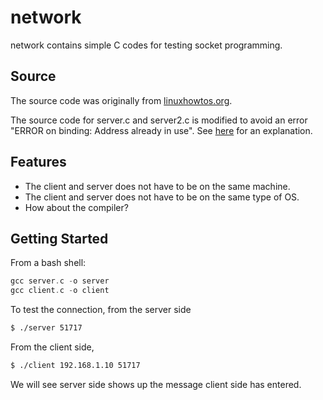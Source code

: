 network
=======
network contains simple C codes for testing socket programming. 

## Source

The source code was originally from [linuxhowtos.org](http://www.linuxhowtos.org/C_C++/socket.htm).

The source code for server.c and server2.c is modified to avoid an error "ERROR on binding: Address already in use". See [here](http://www.yolinux.com/TUTORIALS/Sockets.html) for an explanation.

## Features

* The client and server does not have to be on the same machine.
* The client and server does not have to be on the same type of OS.
* How about the compiler?

## Getting Started

From a bash shell:

```c
gcc server.c -o server
gcc client.c -o client
```

To test the connection, from the server side
```bash
$ ./server 51717
```

From the client side,
```bash
$ ./client 192.168.1.10 51717
```

We will see server side shows up the message client side has entered.




